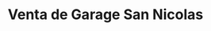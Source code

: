 ---
title: "Venta de Garage San Nicolas"
url: /sangolqui/venta-de-garage-san-nicolas/
shop: general
---